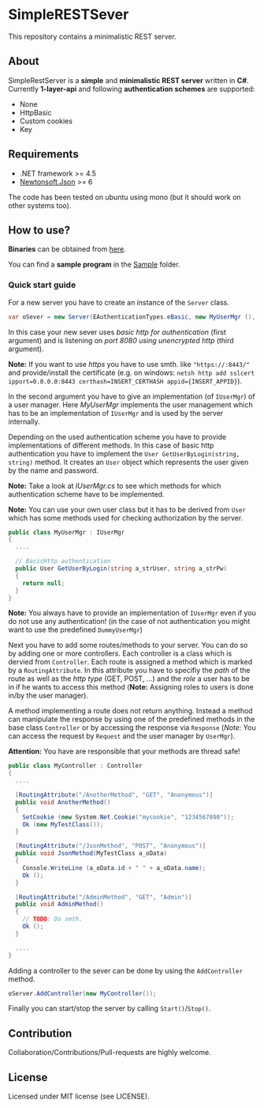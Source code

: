 # SimpleRESTSever
This repository contains a minimalistic REST server.

## About
SimpleRestServer is a **simple** and **minimalistic REST server** written in
**C#**. Currently **1-layer-api** and following **authentication
schemes** are supported:
 - None
 - HttpBasic
 - Custom cookies
 - Key

## Requirements
 - .NET framework >= 4.5
 - [Newtonsoft.Json](https://github.com/JamesNK/Newtonsoft.Json) >= 6

The code has been tested on ubuntu using mono (but it should work on other systems too).

## How to use?
**Binaries** can be obtained from [here](https://github.com/andreArtelt/SimpleRESTServer/releases).

You can find a **sample program** in the
[Sample](https://github.com/andreArtelt/SimpleRESTServer/tree/master/Sample) folder.

### Quick start guide
For a new server you have to create an instance of the ``Server`` class.
```cs
var oSever = new Server(EAuthenticationTypes.eBasic, new MyUserMgr (), new string[]{ "http://*:8080/" });
```
In this case your new sever uses *basic http for authentication* (first argument) and
is listening on *port 8080 using unencrypted http* (third argument).

**Note:** If you want to use *https* you have to use smth. like ``"https://:8443/"``
and provide/install the certificate (e.g. on windows: ``netsh http add sslcert ipport=0.0.0.0:8443 certhash=INSERT_CERTHASH appid={INSERT_APPID}``).

In the second argument you have to give an implementation (of ``IUserMgr``) of a user manager.
Here *MyUserMgr* implements the user management which has to be an implementation of ``IUserMgr`` and is used by the server internally.

Depending on the used authentication scheme you have to provide implementations of different
methods. In this case of basic http authentication you have to implement the
``User GetUserByLogin(string, string)`` method. It creates an ``User`` object which represents the user given by the name and password.

**Note:** Take a look at *IUserMgr.cs* to see which methods for which authentication scheme have to be implemented.

**Note:** You can use your own user class but it has to be derived from ``User``
which has some methods used for checking authorization by the server.
```cs
public class MyUserMgr : IUserMgr
{
  ....

  // BasicHttp authentication
  public User GetUserByLogin(string a_strUser, string a_strPw)
  {
    return null;
  }
}
```

**Note:** You always have to provide an implementation of ``IUserMgr`` even if you do not use any authentication!
(in the case of not authentication you might want to use the predefined ``DummyUserMgr``)

Next you have to add some routes/methods to your server. You can do so by adding one or more controllers.
Each controller is a class which is dervied from ``Controller``. Each route is assigned
a method which is marked by a ``RoutingAttribute``. In this attribute you have to specifiy
the *path* of the route as well as the *http type* (GET, POST, ...) and
the *role* a user has to be in if he wants to access this method (**Note:** Assigning roles to users is done in/by the user manager).

A method implementing a route does not return anything. Instead a method can manipulate the response
by using one of the predefined methods in the base class ``Controller`` or by accessing the response
via ``Response`` (*Note:* You can access the request by ``Request`` and the user manager by ``UserMgr``).

**Attention:** You have are responsible that your methods are thread safe!
```cs
public class MyController : Controller
{
  ....

  [RoutingAttribute("/AnotherMethod", "GET", "Anonymous")]
  public void AnotherMethod()
  {
    SetCookie (new System.Net.Cookie("mycookie", "1234567890"));
    Ok (new MyTestClass());
  }

  [RoutingAttribute("/JsonMethod", "POST", "Anonymous")]
  public void JsonMethod(MyTestClass a_oData)
  {
    Console.WriteLine (a_oData.id + " " + a_oData.name);
    Ok ();
  }

  [RoutingAttribute("/AdminMethod", "GET", "Admin")]
  public void AdminMethod()
  {
    // TODO: Do smth.
    Ok ();
  }

  ....
}
```

Adding a controller to the sever can be done by using the ``AddController`` method.
```cs
oServer.AddController(new MyController());
```

Finally you can start/stop the server by calling ``Start()``/``Stop()``.

## Contribution
Collaboration/Contributions/Pull-requests are highly welcome.

## License
Licensed under MIT license (see LICENSE).
